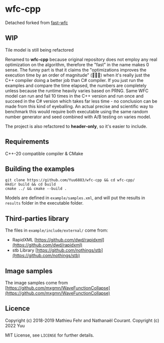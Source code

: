 # wfc-cpp

Detached forked from [fast-wfc](https://github.com/math-fehr/fast-wfc)

## WIP

Tile model is still being refactored

Renamed to **wfc-cpp** because original repository does not employ any real optimization on the algorithm, therefore the "fast" in the name makes 0 sense. The funny part is that it claims the "optimizations improves the execution time by an order of magnitude" (🚀🚀🚀) when it's really just the C++ compiler doing a better job than C# compiler. If you just run the examples and compare the time elapsed, the numbers are completely unless because the runtime heavily varies based on PRNG. Same WFC model can run and fail 10 times in the C++ version and run once and succeed in the C# version which takes far less time - no conclusion can be made from this kind of eyeballing. An actual precise and scientific way to benchmark this would require both executable using the same random number generator and seed combined with A/B testing on varies model.

The project is also refactored to **header-only**, so it's easier to include.

## Requirements

C++-20 compatible compiler & CMake

## Building the examples

```
git clone https://github.com/Yuu6883/wfc-cpp && cd wfc-cpp/
mkdir build && cd build
cmake ../ && cmake --build .
```

Models are defined in `example/samples.xml`, and will put the results in `results` folder in the executable folder.

## Third-parties library

The files in `example/include/external/` come from:

-   RapidXML [https://github.com/dwd/rapidxml](https://github.com/dwd/rapidxml)
-   stb Library [https://github.com/nothings/stb](https://github.com/nothings/stb)

## Image samples

The image samples come from [https://github.com/mxgmn/WaveFunctionCollapse](https://github.com/mxgmn/WaveFunctionCollapse)

## Licence

Copyright (c) 2018-2019 Mathieu Fehr and Nathanaël Courant.
Copyright (c) 2022 Yuu

MIT License, see `LICENSE` for further details.
